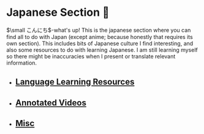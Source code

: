# Japanese Section 🗾

$\small こんにち$-what's up! This is the japanese section where you can find all to do with Japan (except anime; because honestly that requires its own section). This includes bits of Japanese culture I find interesting, and also some resources to do with learning Japanese. I am still learning myself so there might be inaccuracies when I present or translate relevant information.

- ## [Language Learning Resources](Resources.md)
- ## [Annotated Videos](Annotated.md)
- ## [Misc](Misc\index.md)

<!---
- ## [Unlocking Japanese](Unlocking%20Japanese/index.md)
--->

<!---
<script src="https://giscus.app/client.js"
        data-repo="Awelson/Blog"
        data-repo-id="R_kgDOJ3gOdQ"
        data-category="General"
        data-category-id="DIC_kwDOJ3gOdc4CXvSf"
        data-mapping="pathname"
        data-strict="0"
        data-reactions-enabled="1"
        data-emit-metadata="0"
        data-input-position="bottom"
        data-theme="dark_dimmed"
        data-lang="en"
        crossorigin="anonymous"
        async>
</script>
-->

